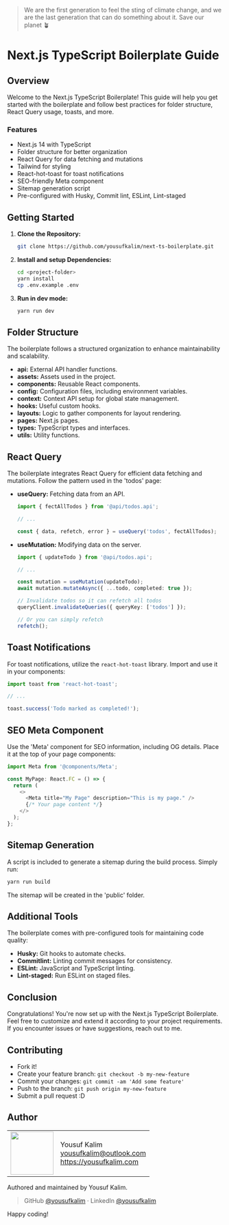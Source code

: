 > We are the first generation to feel the sting of climate change, and we are the last generation that can do something about it. Save our planet 🪴

# Next.js TypeScript Boilerplate Guide

## Overview

Welcome to the Next.js TypeScript Boilerplate! This guide will help you get started with the boilerplate and follow best practices for folder structure, React Query usage, toasts, and more.

### Features

- Next.js 14 with TypeScript
- Folder structure for better organization
- React Query for data fetching and mutations
- Tailwind for styling
- React-hot-toast for toast notifications
- SEO-friendly Meta component
- Sitemap generation script
- Pre-configured with Husky, Commit lint, ESLint, Lint-staged

## Getting Started

1. **Clone the Repository:**

   ```bash
   git clone https://github.com/yousufkalim/next-ts-boilerplate.git
   ```

2. **Install and setup Dependencies:**

   ```bash
   cd <project-folder>
   yarn install
   cp .env.example .env
   ```
   
3. **Run in dev mode:**

   ```bash
   yarn run dev
   ```

## Folder Structure

The boilerplate follows a structured organization to enhance maintainability and scalability.

- **api:** External API handler functions.
- **assets:** Assets used in the project.
- **components:** Reusable React components.
- **config:** Configuration files, including environment variables.
- **context:** Context API setup for global state management.
- **hooks:** Useful custom hooks.
- **layouts:** Logic to gather components for layout rendering.
- **pages:** Next.js pages.
- **types:** TypeScript types and interfaces.
- **utils:** Utility functions.

## React Query

The boilerplate integrates React Query for efficient data fetching and mutations. Follow the pattern used in the 'todos' page:

- **useQuery:** Fetching data from an API.

  ```typescript
  import { fectAllTodos } from '@api/todos.api';

  // ...

  const { data, refetch, error } = useQuery('todos', fectAllTodos);
  ```

- **useMutation:** Modifying data on the server.

  ```typescript
  import { updateTodo } from '@api/todos.api';

  // ...

  const mutation = useMutation(updateTodo);
  await mutation.mutateAsync({ ...todo, completed: true });
  
  // Invalidate todos so it can refetch all todos
  queryClient.invalidateQueries({ queryKey: ['todos'] });
  
  // Or you can simply refetch
  refetch();
  ```

## Toast Notifications

For toast notifications, utilize the `react-hot-toast` library. Import and use it in your components:

```typescript
import toast from 'react-hot-toast';

// ...

toast.success('Todo marked as completed!');
```

## SEO Meta Component

Use the 'Meta' component for SEO information, including OG details. Place it at the top of your page components:

```typescript
import Meta from '@components/Meta';

const MyPage: React.FC = () => {
  return (
    <>
      <Meta title="My Page" description="This is my page." />
      {/* Your page content */}
    </>
  );
};
```

## Sitemap Generation

A script is included to generate a sitemap during the build process. Simply run:

```bash
yarn run build
```

The sitemap will be created in the 'public' folder.

## Additional Tools

The boilerplate comes with pre-configured tools for maintaining code quality:

- **Husky:** Git hooks to automate checks.
- **Commitlint:** Linting commit messages for consistency.
- **ESLint:** JavaScript and TypeScript linting.
- **Lint-staged:** Run ESLint on staged files.

## Conclusion

Congratulations! You're now set up with the Next.js TypeScript Boilerplate. Feel free to customize and extend it according to your project requirements. If you encounter issues or have suggestions, reach out to me.

## Contributing

- Fork it!
- Create your feature branch: `git checkout -b my-new-feature`
- Commit your changes: `git commit -am 'Add some feature'`
- Push to the branch: `git push origin my-new-feature`
- Submit a pull request :D

## Author

<table>
  <tr>
    <td>
      <img src="https://i.imgur.com/ALrn4wU.jpg" width="100">
    </td>
    <td>
      Yousuf Kalim<br />
      <a href="mailto:yousufkalim@outlook.com">yousufkalim@outlook.com</a><br />
      <a href="https://yousufkalim.com">https://yousufkalim.com</a>
    </td>
  </tr>
</table>
Authored and maintained by Yousuf Kalim.

> GitHub [@yousufkalim](https://github.com/yousufkalim) · LinkedIn [@yousufkalim](https://www.linkedin.com/in/yousufkalim/)

Happy coding!
